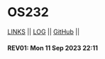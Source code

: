 # OS232

[LINKS](links.md) || [LOG](TXT/mylog.txt) || [GitHub](https://github.com/belatijagad/os232/) ||

#### REV01: Mon 11 Sep 2023 22:11
